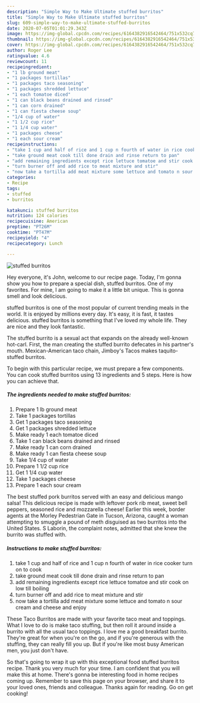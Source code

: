 ```yaml
---
description: "Simple Way to Make Ultimate stuffed burritos"
title: "Simple Way to Make Ultimate stuffed burritos"
slug: 609-simple-way-to-make-ultimate-stuffed-burritos
date: 2020-07-05T01:01:29.343Z
image: https://img-global.cpcdn.com/recipes/6164382916542464/751x532cq70/stuffed-burritos-recipe-main-photo.jpg
thumbnail: https://img-global.cpcdn.com/recipes/6164382916542464/751x532cq70/stuffed-burritos-recipe-main-photo.jpg
cover: https://img-global.cpcdn.com/recipes/6164382916542464/751x532cq70/stuffed-burritos-recipe-main-photo.jpg
author: Roger Lee
ratingvalue: 4.6
reviewcount: 11
recipeingredient:
- "1 lb ground meat"
- "1 packages tortillas"
- "1 packages taco seasoning"
- "1 packages shredded lettuce"
- "1 each tomatoe diced"
- "1 can black beans drained and rinsed"
- "1 can corn drained"
- "1 can fiesta cheese soup"
- "1/4 cup of water"
- "1 1/2 cup rice"
- "1 1/4 cup water"
- "1 packages cheese"
- "1 each sour cream"
recipeinstructions:
- "take 1 cup and half of rice and 1 cup n fourth of water in rice cooker turn on to cook"
- "take ground meat cook till done drain and rinse return to pan"
- "add remaining ingredients except rice lettuce tomatoe and stir cook on low till boiling"
- "turn burner off and add rice to meat mixture and stir"
- "now take a tortilla add meat mixture some lettuce and tomato n sour cream and cheese and enjoy"
categories:
- Recipe
tags:
- stuffed
- burritos

katakunci: stuffed burritos 
nutrition: 124 calories
recipecuisine: American
preptime: "PT26M"
cooktime: "PT47M"
recipeyield: "4"
recipecategory: Lunch

---
```



![stuffed burritos](https://img-global.cpcdn.com/recipes/6164382916542464/751x532cq70/stuffed-burritos-recipe-main-photo.jpg)

Hey everyone, it's John, welcome to our recipe page. Today, I'm gonna show you how to prepare a special dish, stuffed burritos. One of my favorites. For mine, I am going to make it a little bit unique. This is gonna smell and look delicious.

stuffed burritos is one of the most popular of current trending meals in the world. It is enjoyed by millions every day. It's easy, it is fast, it tastes delicious. stuffed burritos is something that I've loved my whole life. They are nice and they look fantastic.

The stuffed burrito is a sexual act that expands on the already well-known hot-carl. First, the man creating the stuffed burrito defecates in his partner&#39;s mouth. Mexican-American taco chain, Jimboy&#39;s Tacos makes taquito-stuffed burritos.


To begin with this particular recipe, we must prepare a few components. You can cook stuffed burritos using 13 ingredients and 5 steps. Here is how you can achieve that.

<!--inarticleads1-->

##### The ingredients needed to make stuffed burritos:

1. Prepare 1 lb ground meat
1. Take 1 packages tortillas
1. Get 1 packages taco seasoning
1. Get 1 packages shredded lettuce
1. Make ready 1 each tomatoe diced
1. Take 1 can black beans drained and rinsed
1. Make ready 1 can corn drained
1. Make ready 1 can fiesta cheese soup
1. Take 1/4 cup of water
1. Prepare 1 1/2 cup rice
1. Get 1 1/4 cup water
1. Take 1 packages cheese
1. Prepare 1 each sour cream


The best stuffed pork burritos served with an easy and delicious mango salsa! This delicious recipe is made with leftover pork rib meat, sweet bell peppers, seasoned rice and mozzarella cheese! Earlier this week, border agents at the Morley Pedestrian Gate in Tucson, Arizona, caught a woman attempting to smuggle a pound of meth disguised as two burritos into the United States. S Laborin, the complaint notes, admitted that she knew the burrito was stuffed with. 

<!--inarticleads2-->

##### Instructions to make stuffed burritos:

1. take 1 cup and half of rice and 1 cup n fourth of water in rice cooker turn on to cook
1. take ground meat cook till done drain and rinse return to pan
1. add remaining ingredients except rice lettuce tomatoe and stir cook on low till boiling
1. turn burner off and add rice to meat mixture and stir
1. now take a tortilla add meat mixture some lettuce and tomato n sour cream and cheese and enjoy


These Taco Burritos are made with your favorite taco meat and toppings. What I love to do is make taco stuffing, but then roll it around inside a burrito with all the usual taco toppings. I love me a good breakfast burrito. They&#39;re great for when you&#39;re on the go, and if you&#39;re generous with the stuffing, they can really fill you up. But if you&#39;re like most busy American men, you just don&#39;t have. 

So that's going to wrap it up with this exceptional food stuffed burritos recipe. Thank you very much for your time. I am confident that you will make this at home. There's gonna be interesting food in home recipes coming up. Remember to save this page on your browser, and share it to your loved ones, friends and colleague. Thanks again for reading. Go on get cooking!
